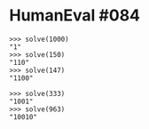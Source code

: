 # HumanEval #084

```
>>> solve(1000)
"1"
>>> solve(150)
"110"
>>> solve(147)
"1100"

>>> solve(333)
"1001"
>>> solve(963)
"10010"



```

